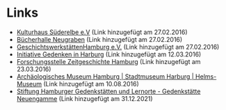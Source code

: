 # Links

- [Kulturhaus Süderelbe e.V](http://www.kulturhaus-suederelbe.de/) (Link
hinzugefügt am 27.02.2016)
- [Bücherhalle Neugraben](https://www.buecherhallen.de/neugraben) (Link
hinzugefügt am 27.02.2016)
- [GeschichtswerkstättenHamburg e.V.](https://www.geschichtswerkstaetten-hamburg.de/) (Link hinzugefügt am 27.02.2016)
- [Initiative Gedenken in Harburg](http://www.gedenken-in-harburg.de) (Link hinzugefügt am 12.03.2016)
- [Forschungsstelle Zeitgeschichte Hamburg](https://www.zeitgeschichte-hamburg.de) (Link hinzugefügt am 23.03.2016)
- [Archäologisches Museum Hamburg \| Stadtmuseum Harburg \| Helms-Museum](http://www.amh.de) (Link hinzugefügt am 10.08.2016)
- [Stiftung Hamburger Gedenkstätten und Lernorte - Gedenkstätte Neuengamme](https://www.gedenkstaetten-hamburg.de/de/) (Link hinzugefügt am 31.12.2021)
